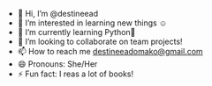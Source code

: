 - 👋 Hi, I’m @destineead
- 👀 I’m interested in learning new things ☺️
- 🌱 I’m currently learning Python🐍
- 💞️ I’m looking to collaborate on team projects!
- 📫 How to reach me destineeadomako@gmail.com
- 😄 Pronouns: She/Her
- ⚡ Fun fact: I reas a lot of books!

<!---
destineead/destineead is a ✨ special ✨ repository because its `README.md` (this file) appears on your GitHub profile.
You can click the Preview link to take a look at your changes.
--->
